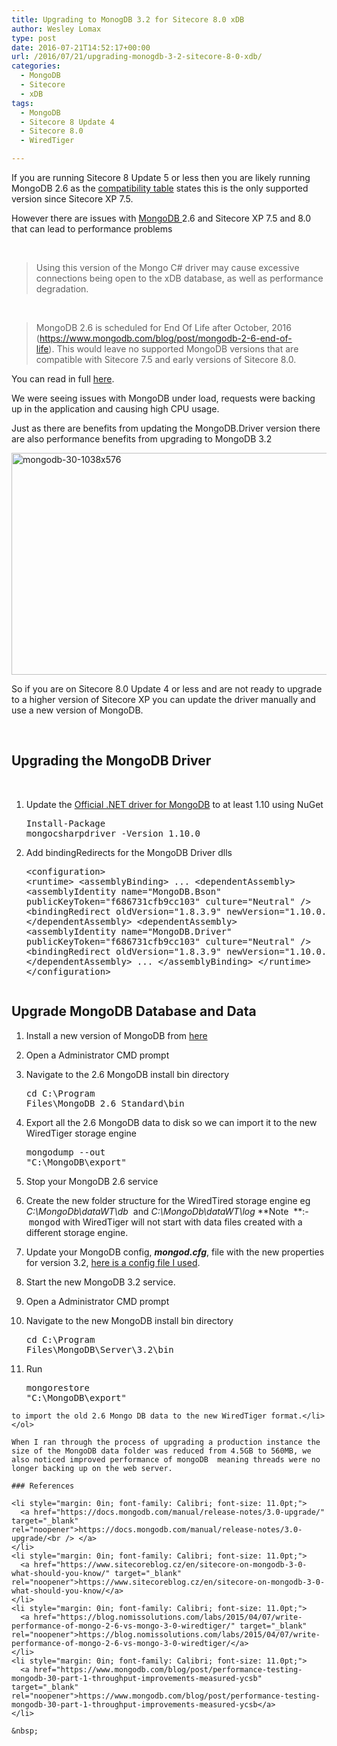 ```yaml
---
title: Upgrading to MonogDB 3.2 for Sitecore 8.0 xDB
author: Wesley Lomax
type: post
date: 2016-07-21T14:52:17+00:00
url: /2016/07/21/upgrading-monogdb-3-2-sitecore-8-0-xdb/
categories:
  - MongoDB
  - Sitecore
  - xDB
tags:
  - MongoDB
  - Sitecore 8 Update 4
  - Sitecore 8.0
  - WiredTiger

---
```

If you are running Sitecore 8 Update 5 or less then you are likely running MongoDB 2.6 as the <a href="https://kb.sitecore.net/articles/087164" target="_blank" rel="noopener">compatibility table</a> states this is the only supported version since Sitecore XP 7.5.

However there are issues with <a href="https://www.mongodb.com/" target="_blank" rel="noopener">MongoDB </a>2.6 and Sitecore XP 7.5 and 8.0 that can lead to performance problems

&nbsp;

> Using this version of the Mongo C# driver may cause excessive connections being open to the xDB database, as well as performance degradation.

&nbsp;

> MongoDB 2.6 is scheduled for End Of Life after October, 2016 (<https://www.mongodb.com/blog/post/mongodb-2-6-end-of-life>). This would leave no supported MongoDB versions that are compatible with Sitecore 7.5 and early versions of Sitecore 8.0.

You can read in full <a href="https://kb.sitecore.net/articles/920798" target="_blank" rel="noopener">here</a>.

We were seeing issues with MongoDB under load, requests were backing up in the application and causing high CPU usage.

Just as there are benefits from updating the MongoDB.Driver version there are also performance benefits from upgrading to MongoDB 3.2

[<img class="alignnone wp-image-424" src="https://i2.wp.com/blog.wesleylomax.co.uk/wp-content/uploads/2016/07/mongodb-30-1038x576.jpg?resize=640%2C355" alt="mongodb-30-1038x576" width="640" height="355" srcset="https://i2.wp.com/blog.wesleylomax.co.uk/wp-content/uploads/2016/07/mongodb-30-1038x576.jpg?resize=1024%2C568 1024w, https://i2.wp.com/blog.wesleylomax.co.uk/wp-content/uploads/2016/07/mongodb-30-1038x576.jpg?resize=300%2C166 300w, https://i2.wp.com/blog.wesleylomax.co.uk/wp-content/uploads/2016/07/mongodb-30-1038x576.jpg?resize=768%2C426 768w, https://i2.wp.com/blog.wesleylomax.co.uk/wp-content/uploads/2016/07/mongodb-30-1038x576.jpg?resize=1038%2C576 1038w" sizes="(max-width: 640px) 100vw, 640px" data-recalc-dims="1" />][1]

So if you are on Sitecore 8.0 Update 4 or less and are not ready to upgrade to a higher version of Sitecore XP you can update the driver manually and use a new version of MongoDB.

&nbsp;

## Upgrading the MongoDB Driver

&nbsp;

  1. Update the <a href="https://www.nuget.org/packages/mongocsharpdriver/1.10.0" target="_blank" rel="noopener">Official .NET driver for MongoDB</a> to at least 1.10 using NuGet <pre class="brush: powershell; title: ; notranslate" title="">Install-Package mongocsharpdriver -Version 1.10.0</pre>

  2. Add bindingRedirects for the MongoDB Driver dlls <pre class="brush: xml; title: ; notranslate" title="">&lt;configuration&gt;
 &lt;runtime&gt;
 &lt;assemblyBinding&gt;
 ...
&lt;dependentAssembly&gt;
 &lt;assemblyIdentity name="MongoDB.Bson" publicKeyToken="f686731cfb9cc103" culture="Neutral" /&gt;&nbsp;
 &lt;bindingRedirect oldVersion="1.8.3.9" newVersion="1.10.0.62" /&gt;&nbsp;
 &lt;/dependentAssembly&gt;
 &lt;dependentAssembly&gt;
 &lt;assemblyIdentity name="MongoDB.Driver" publicKeyToken="f686731cfb9cc103" culture="Neutral" /&gt;&nbsp;
 &lt;bindingRedirect oldVersion="1.8.3.9" newVersion="1.10.0.62" /&gt;&nbsp;
 &lt;/dependentAssembly&gt;
  ...
 &lt;/assemblyBinding&gt;
 &lt;/runtime&gt;
&lt;/configuration&gt;
</pre>

## Upgrade MongoDB Database and Data

  1. Install a new version of MongoDB from <a href="https://www.mongodb.com/download-center?" target="_blank" rel="noopener">here</a>
  2. Open a Administrator CMD prompt
  3. Navigate to the 2.6 MongoDB install bin directory <pre class="brush: plain; title: ; notranslate" title="">cd C:\Program Files\MongoDB 2.6 Standard\bin </pre>

  4. Export all the 2.6 MongoDB data to disk so we can import it to the new WiredTiger storage engine <pre class="brush: plain; title: ; notranslate" title="">mongodump --out "C:\MongoDB\export"</pre>

  5. Stop your MongoDB 2.6 service
  6. Create the new folder structure for the WiredTired storage engine eg _C:\MongoDb\dataWT\db_  and _C:\MongoDb\dataWT\log_ **Note  **:- <tt class="docutils literal"><span class="pre">mongod</span></tt> with WiredTiger will not start with data files created with a different storage engine.
  7. Update your MongoDB config, **_mongod.cfg_**, file with the new properties for version 3.2, <a href="https://gist.github.com/Wesley-Lomax/d3f5e543bb82ee6c933bb96a37e66f6c" target="_blank" rel="noopener">here is a config file I used</a>.
  8. Start the new MongoDB 3.2 service.
  9. Open a Administrator CMD prompt
 10. Navigate to the new MongoDB install bin directory <pre class="brush: plain; title: ; notranslate" title="">cd C:\Program Files\MongoDB\Server\3.2\bin</pre>

 11. Run <pre class="brush: plain; title: ; notranslate" title="">mongorestore "C:\MongoDB\export" </pre>
    
    to import the old 2.6 Mongo DB data to the new WiredTiger format.</li> </ol> 
    
    When I ran through the process of upgrading a production instance the size of the MongoDB data folder was reduced from 4.5GB to 560MB, we also noticed improved performance of mongoDB  meaning threads were no longer backing up on the web server.
    
    ### References
    
    <li style="margin: 0in; font-family: Calibri; font-size: 11.0pt;">
      <a href="https://docs.mongodb.com/manual/release-notes/3.0-upgrade/" target="_blank" rel="noopener">https://docs.mongodb.com/manual/release-notes/3.0-upgrade/<br /> </a>
    </li>
    <li style="margin: 0in; font-family: Calibri; font-size: 11.0pt;">
      <a href="https://www.sitecoreblog.cz/en/sitecore-on-mongodb-3-0-what-should-you-know/" target="_blank" rel="noopener">https://www.sitecoreblog.cz/en/sitecore-on-mongodb-3-0-what-should-you-know/</a>
    </li>
    <li style="margin: 0in; font-family: Calibri; font-size: 11.0pt;">
      <a href="https://blog.nomissolutions.com/labs/2015/04/07/write-performance-of-mongo-2-6-vs-mongo-3-0-wiredtiger/" target="_blank" rel="noopener">https://blog.nomissolutions.com/labs/2015/04/07/write-performance-of-mongo-2-6-vs-mongo-3-0-wiredtiger/</a>
    </li>
    <li style="margin: 0in; font-family: Calibri; font-size: 11.0pt;">
      <a href="https://www.mongodb.com/blog/post/performance-testing-mongodb-30-part-1-throughput-improvements-measured-ycsb" target="_blank" rel="noopener">https://www.mongodb.com/blog/post/performance-testing-mongodb-30-part-1-throughput-improvements-measured-ycsb</a>
    </li>
    
    &nbsp;

 [1]: https://www.mongodb.com/blog/post/announcing-mongodb-30